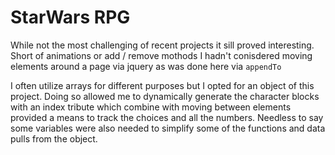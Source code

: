 # StarWars RPG  

While not the most challenging of recent projects it sill proved interesting. Short of animations or add / remove mothods I hadn't conisdered moving elements around a page via jquery as was done here via `appendTo`  

I often utilize arrays for different purposes but I opted for an object of this project. Doing so allowed me to dynamically generate the character blocks with an index tribute which combine with moving between elements provided a means to track the choices and all the numbers. Needless to say some variables were also needed to simplify some of the functions and data pulls from the object.